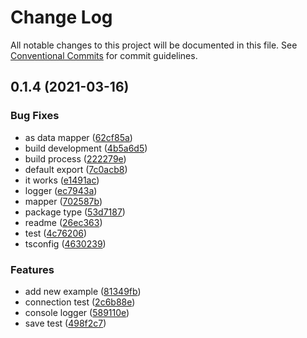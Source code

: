 # Change Log

All notable changes to this project will be documented in this file.
See [Conventional Commits](https://conventionalcommits.org) for commit guidelines.

## 0.1.4 (2021-03-16)


### Bug Fixes

* as data mapper ([62cf85a](https://github.com/shuta13/gaskunk/commit/62cf85a36c8dc8752d6d585117bbafbac8c473dd))
* build development ([4b5a6d5](https://github.com/shuta13/gaskunk/commit/4b5a6d5a2c52a3067c605f911295e2cccb488fad))
* build process ([222279e](https://github.com/shuta13/gaskunk/commit/222279ef91ab48393c5e9e17bf41d52d0e89c18f))
* default export ([7c0acb8](https://github.com/shuta13/gaskunk/commit/7c0acb838b17bf0f459777b03a1faef7a120cfdd))
* it works ([e1491ac](https://github.com/shuta13/gaskunk/commit/e1491ac261049014ecacf5feb1ddb071f607fa78))
* logger ([ec7943a](https://github.com/shuta13/gaskunk/commit/ec7943ab55b390cba572d901c4ea496fe0f237f6))
* mapper ([702587b](https://github.com/shuta13/gaskunk/commit/702587b6d9dc8c3e13f449a4d02071dee2715f1e))
* package type ([53d7187](https://github.com/shuta13/gaskunk/commit/53d718704ef5991b5d48f91e468efc7bd827390c))
* readme ([26ec363](https://github.com/shuta13/gaskunk/commit/26ec363554410e7368e574271b5f115ab93e0cad))
* test ([4c76206](https://github.com/shuta13/gaskunk/commit/4c762069eaed415a08ea9fb34085c9152d41c65e))
* tsconfig ([4630239](https://github.com/shuta13/gaskunk/commit/46302392fcaa6864727900f479a9df006371e901))


### Features

* add new example ([81349fb](https://github.com/shuta13/gaskunk/commit/81349fbd23961c1348e5491d6fe482166b3299c4))
* connection test ([2c6b88e](https://github.com/shuta13/gaskunk/commit/2c6b88ee68802f695ccfbb07cbd1c5101988ca4c))
* console logger ([589110e](https://github.com/shuta13/gaskunk/commit/589110ed131395e7e00cd084fe0c1dedd1d5f7a0))
* save test ([498f2c7](https://github.com/shuta13/gaskunk/commit/498f2c7653cfd961730e7c5d39b27ff4b77b9a3d))
